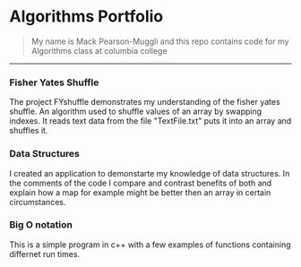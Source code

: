 # Algorithms Portfolio

>My name is Mack Pearson-Muggli and this repo contains code for my Algorithms class at columbia college
___

### Fisher Yates Shuffle
The project FYshuffle demonstrates my understanding of the fisher yates shuffle. An algorithm used to shuffle values of an array by swapping indexes. It reads text data from the file "TextFile.txt" puts it into an array and shuffles it.

### Data Structures

I created an application to demonstarte my knowledge of data structures. In the comments of the code I compare and contrast benefits of both and explain how a map for example might be better then an array in certain circumstances.

### Big O notation

This is a simple program in c++ with a few examples of functions containing differnet run times.
